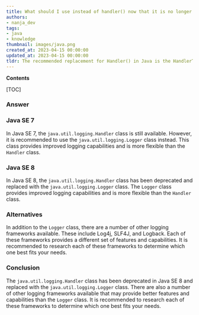 ```yaml
---
title: What should I use instead of handler() now that it is no longer supported?
authors:
- nanja_dev
tags:
- java
- knowledge
thumbnail: images/java.png
created_at: 2023-04-15 00:00:00
updated_at: 2023-04-15 00:00:00
tldr: The recommended replacement for Handler() in Java is the HandlerThread class.
---
```


**Contents**

[TOC]

### Answer

### Java SE 7

In Java SE 7, the `java.util.logging.Handler` class is still available. However, it is recommended to use the `java.util.logging.Logger` class instead. This class provides improved logging capabilities and is more flexible than the `Handler` class.

### Java SE 8

In Java SE 8, the `java.util.logging.Handler` class has been deprecated and replaced with the `java.util.logging.Logger` class. The `Logger` class provides improved logging capabilities and is more flexible than the `Handler` class.

### Alternatives

In addition to the `Logger` class, there are a number of other logging frameworks available. These include Log4j, SLF4J, and Logback. Each of these frameworks provides a different set of features and capabilities. It is recommended to research each of these frameworks to determine which one best fits your needs.

### Conclusion

The `java.util.logging.Handler` class has been deprecated in Java SE 8 and replaced with the `java.util.logging.Logger` class. There are also a number of other logging frameworks available that may provide better features and capabilities than the `Logger` class. It is recommended to research each of these frameworks to determine which one best fits your needs.

